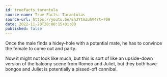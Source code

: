 ```yaml
---
id: truefacts_tarantula
source-name: True Facts: Tarantulas
source-url: https://youtu.be/EhJYtmZuhV4?t=709
date: 2022-11-20T20:00:15+01:00
published: false
---
```


Once the male finds a hidey-hole with a potential mate, he has to convince the female to come out and party.

Now it might not look like much, but this is sort of like an upside-down version of the balcony scene from Romeo and Juliet, but they both have bongos and Juliet is potentially a pissed-off cannibal.

